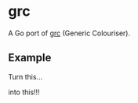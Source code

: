 # grc

A Go port of [grc](https://github.com/garabik/grc) (Generic Colouriser).

## Example

Turn this...

[](docs/before.png?raw=true)

into this!!!

[](docs/after.png?raw=true)